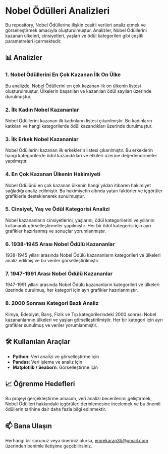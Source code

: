 # Nobel Ödülleri Analizleri

Bu repository, Nobel Ödüllerine ilişkin çeşitli verileri analiz etmek ve görselleştirmek amacıyla oluşturulmuştur. Analizler, Nobel Ödüllerini kazanan ülkeleri, cinsiyetleri, yaşları ve ödül kategorileri gibi çeşitli parametreleri içermektedir.

## 📊 Analizler

### 1. Nobel Ödüllerini En Çok Kazanan İlk On Ülke
Bu analizde, Nobel Ödüllerini en çok kazanan ilk on ülkenin listesi oluşturulmuştur. Ülkelerin başarıları ve kazanılan ödül sayıları üzerinde durulmuştur.

### 2. İlk Kadın Nobel Kazananlar
Nobel Ödüllerini kazanan ilk kadınların listesi çıkarılmıştır. Bu kadınların katkıları ve hangi kategorilerde ödül kazandıkları üzerinde durulmuştur.

### 3. İlk Erkek Nobel Kazananlar
Nobel Ödüllerini kazanan ilk erkeklerin listesi çıkarılmıştır. Bu erkeklerin hangi kategorilerde ödül kazandıkları ve etkileri üzerine değerlendirmeler yapılmıştır.

### 4. En Çok Kazanan Ülkenin Hakimiyeti
Nobel Ödülünü en çok kazanan ülkenin hangi yıldan itibaren hakimiyet sağladığı analiz edilmiştir. Bu hakimiyetin altında yatan faktörler ve içgörüler grafiklerle desteklenerek sunulmuştur.

### 5. Cinsiyet, Yaş ve Ödül Kategorisi Analizi
Nobel kazananların cinsiyetlerini, yaşlarını, ödül kategorilerini ve yıllarını kullanarak görselleştirmeler yapılmıştır. Her bir ödül kategorisi için ayrı grafikler hazırlanmış ve sonuçlar yorumlanmıştır.

### 6. 1938-1945 Arası Nobel Ödülü Kazananlar
1938-1945 yılları arasında Nobel Ödülü kazananların kategorileri ve ülkeleri analiz edilmiş ve bu veriler görselleştirilmiştir.

### 7. 1947-1991 Arası Nobel Ödülü Kazananlar
1947-1991 yılları arasında Nobel Ödülü kazananların kategorileri ve ülkeleri üzerinde durulmuş, her kategori için ayrı grafikler hazırlanmıştır.

### 8. 2000 Sonrası Kategori Bazlı Analiz
Kimya, Edebiyat, Barış, Fizik ve Tıp kategorilerindeki 2000 sonrası Nobel kazananlarının ülkeleri ve yaşları görselleştirilmiştir. Her bir kategori için ayrı grafikler sunulmuş ve veriler yorumlanmıştır.

## 🛠️ Kullanılan Araçlar
- **Python**: Veri analizi ve görselleştirme için
- **Pandas**: Veri işleme ve analiz için
- **Matplotlib / Seaborn**: Görselleştirme için

## 📈 Öğrenme Hedefleri
Bu projeyi gerçekleştirme amacım, veri analizi becerilerimi geliştirmek, Nobel Ödülleri hakkındaki içgörüleri derinlemesine incelemek ve bu önemli ödüllerin tarihine dair daha fazla bilgi edinmektir.

## 📫 Bana Ulaşın
Herhangi bir sorunuz veya öneriniz olursa, emrekaran35@gmail.com üzerinden benimle iletişime geçebilirsiniz.
